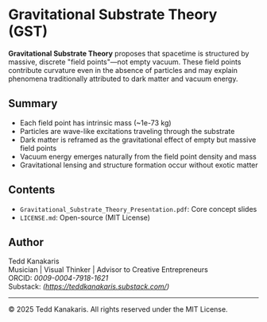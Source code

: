 # Gravitational Substrate Theory (GST)

**Gravitational Substrate Theory** proposes that spacetime is structured by massive, discrete "field points"—not empty vacuum. These field points contribute curvature even in the absence of particles and may explain phenomena traditionally attributed to dark matter and vacuum energy.

## Summary

- Each field point has intrinsic mass (~1e-73 kg)
- Particles are wave-like excitations traveling through the substrate
- Dark matter is reframed as the gravitational effect of empty but massive field points
- Vacuum energy emerges naturally from the field point density and mass
- Gravitational lensing and structure formation occur without exotic matter

## Contents

- `Gravitational_Substrate_Theory_Presentation.pdf`: Core concept slides
- `LICENSE.md`: Open-source (MIT License)

## Author

Tedd Kanakaris  
Musician | Visual Thinker | Advisor to Creative Entrepreneurs  
ORCID: _0009-0004-7918-1621_  
Substack: _(https://teddkanakaris.substack.com/)_

---

© 2025 Tedd Kanakaris. All rights reserved under the MIT License.
